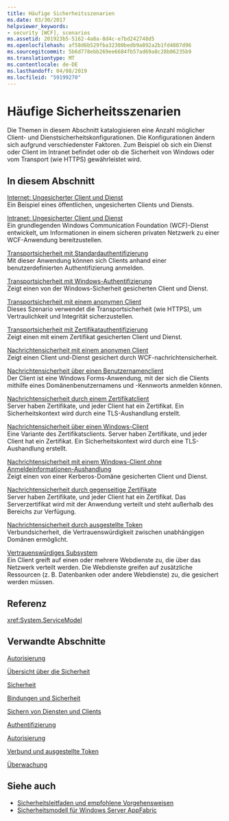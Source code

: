 ```yaml
---
title: Häufige Sicherheitsszenarien
ms.date: 03/30/2017
helpviewer_keywords:
- security [WCF], scenarios
ms.assetid: 201923b5-5162-4a8a-8d4c-e7bd242748d5
ms.openlocfilehash: af58d6b529fba32380bedb9a892a2b1fd4807d96
ms.sourcegitcommit: 5b6d778ebb269ee6684fb57ad69a8c28b06235b9
ms.translationtype: MT
ms.contentlocale: de-DE
ms.lasthandoff: 04/08/2019
ms.locfileid: "59199270"
---
```

# <a name="common-security-scenarios"></a>Häufige Sicherheitsszenarien
Die Themen in diesem Abschnitt katalogisieren eine Anzahl möglicher Client- und Dienstsicherheitskonfigurationen. Die Konfigurationen ändern sich aufgrund verschiedenster Faktoren. Zum Beispiel ob sich ein Dienst oder Client im Intranet befindet oder ob die Sicherheit von Windows oder vom Transport (wie HTTPS) gewährleistet wird.  
  
## <a name="in-this-section"></a>In diesem Abschnitt  
 [Internet: Ungesicherter Client und Dienst](../../../../docs/framework/wcf/feature-details/internet-unsecured-client-and-service.md)  
 Ein Beispiel eines öffentlichen, ungesicherten Clients und Diensts.  
  
 [Intranet: Ungesicherter Client und Dienst](../../../../docs/framework/wcf/feature-details/intranet-unsecured-client-and-service.md)  
 Ein grundlegenden Windows Communication Foundation (WCF)-Dienst entwickelt, um Informationen in einem sicheren privaten Netzwerk zu einer WCF-Anwendung bereitzustellen.  
  
 [Transportsicherheit mit Standardauthentifizierung](../../../../docs/framework/wcf/feature-details/transport-security-with-basic-authentication.md)  
 Mit dieser Anwendung können sich Clients anhand einer benutzerdefinierten Authentifizierung anmelden.  
  
 [Transportsicherheit mit Windows-Authentifizierung](../../../../docs/framework/wcf/feature-details/transport-security-with-windows-authentication.md)  
 Zeigt einen von der Windows-Sicherheit gesicherten Client und Dienst.  
  
 [Transportsicherheit mit einem anonymen Client](../../../../docs/framework/wcf/feature-details/transport-security-with-an-anonymous-client.md)  
 Dieses Szenario verwendet die Transportsicherheit (wie HTTPS), um Vertraulichkeit und Integrität sicherzustellen.  
  
 [Transportsicherheit mit Zertifikatauthentifizierung](../../../../docs/framework/wcf/feature-details/transport-security-with-certificate-authentication.md)  
 Zeigt einen mit einem Zertifikat gesicherten Client und Dienst.  
  
 [Nachrichtensicherheit mit einem anonymen Client](../../../../docs/framework/wcf/feature-details/message-security-with-an-anonymous-client.md)  
 Zeigt einen Client und-Dienst gesichert durch WCF-nachrichtensicherheit.  
  
 [Nachrichtensicherheit über einen Benutzernamenclient](../../../../docs/framework/wcf/feature-details/message-security-with-a-user-name-client.md)  
 Der Client ist eine Windows Forms-Anwendung, mit der sich die Clients mithilfe eines Domänenbenutzernamens und -Kennworts anmelden können.  
  
 [Nachrichtensicherheit durch einem Zertifikatclient](../../../../docs/framework/wcf/feature-details/message-security-with-a-certificate-client.md)  
 Server haben Zertifikate, und jeder Client hat ein Zertifikat. Ein Sicherheitskontext wird durch eine TLS-Aushandlung erstellt.  
  
 [Nachrichtensicherheit über einen Windows-Client](../../../../docs/framework/wcf/feature-details/message-security-with-a-windows-client.md)  
 Eine Variante des Zertifikatsclients. Server haben Zertifikate, und jeder Client hat ein Zertifikat. Ein Sicherheitskontext wird durch eine TLS-Aushandlung erstellt.  
  
 [Nachrichtensicherheit mit einem Windows-Client ohne Anmeldeinformationen-Aushandlung](../../../../docs/framework/wcf/feature-details/message-security-with-a-windows-client-without-credential-negotiation.md)  
 Zeigt einen von einer Kerberos-Domäne gesicherten Client und Dienst.  
  
 [Nachrichtensicherheit durch gegenseitige Zertifikate](../../../../docs/framework/wcf/feature-details/message-security-with-mutual-certificates.md)  
 Server haben Zertifikate, und jeder Client hat ein Zertifikat. Das Serverzertifikat wird mit der Anwendung verteilt und steht außerhalb des Bereichs zur Verfügung.  
  
 [Nachrichtensicherheit durch ausgestellte Token](../../../../docs/framework/wcf/feature-details/message-security-with-issued-tokens.md)  
 Verbundsicherheit, die Vertrauenswürdigkeit zwischen unabhängigen Domänen ermöglicht.  
  
 [Vertrauenswürdiges Subsystem](../../../../docs/framework/wcf/feature-details/trusted-subsystem.md)  
 Ein Client greift auf einen oder mehrere Webdienste zu, die über das Netzwerk verteilt werden. Die Webdienste greifen auf zusätzliche Ressourcen (z. B. Datenbanken oder andere Webdienste) zu, die gesichert werden müssen.  
  
## <a name="reference"></a>Referenz  
 <xref:System.ServiceModel>  
  
## <a name="related-sections"></a>Verwandte Abschnitte  
 [Autorisierung](../../../../docs/framework/wcf/feature-details/authorization-in-wcf.md)  
  
 [Übersicht über die Sicherheit](../../../../docs/framework/wcf/feature-details/security-overview.md)  
  
 [Sicherheit](../../../../docs/framework/wcf/feature-details/security.md)  
  
 [Bindungen und Sicherheit](../../../../docs/framework/wcf/feature-details/bindings-and-security.md)  
  
 [Sichern von Diensten und Clients](../../../../docs/framework/wcf/feature-details/securing-services-and-clients.md)  
  
 [Authentifizierung](../../../../docs/framework/wcf/feature-details/authentication-in-wcf.md)  
  
 [Autorisierung](../../../../docs/framework/wcf/feature-details/authorization-in-wcf.md)  
  
 [Verbund und ausgestellte Token](../../../../docs/framework/wcf/feature-details/federation-and-issued-tokens.md)  
  
 [Überwachung](../../../../docs/framework/wcf/feature-details/auditing-security-events.md)  
  
## <a name="see-also"></a>Siehe auch

- [Sicherheitsleitfaden und empfohlene Vorgehensweisen](../../../../docs/framework/wcf/feature-details/security-guidance-and-best-practices.md)
- [Sicherheitsmodell für Windows Server AppFabric](https://go.microsoft.com/fwlink/?LinkID=201279&clcid=0x409)
